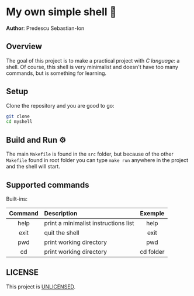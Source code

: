 # My own simple shell :shell:

**Author**: Predescu Sebastian-Ion

## Overview

The goal of this project is to make a practical project with *C language*: 
a shell. Of course, this shell is very minimalist and doesn't have too many 
commands, but is something for learning.

## Setup

Clone the repository and you are good to go:

```bash
git clone
cd myshell
```

## Build and Run :gear:

The main `Makefile` is found in the `src` folder, but because of the other 
`Makefile` found in root folder you can type `make run` anywhere in the project 
and the shell will start.

## Supported commands

Built-ins:

|Command|Description|Exemple|
|:-----:|:---------|:-----:|
|help   |print a minimalist instructions list|help|
|exit   |quit the shell| exit|
|pwd    |print working directory| pwd|
|cd     |print working directory| cd folder|


## LICENSE

This project is [UNLICENSED](LICENSE).
